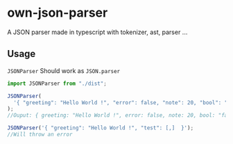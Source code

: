 # own-json-parser

A JSON parser made in typescript with tokenizer, ast, parser ...

## Usage

`JSONParser` Should work as `JSON.parser`

```js
import JSONParser from "./dist";

JSONParser(
  '{ "greeting": "Hello World !", "error": false, "note": 20, "bool": "false" }'
);
//Ouput: { greeting: "Hello World !", error: false, note: 20, bool: "false" }

JSONParser('{ "greeting": "Hello World !", "test": [,]  }');
//Will throw an error
```
